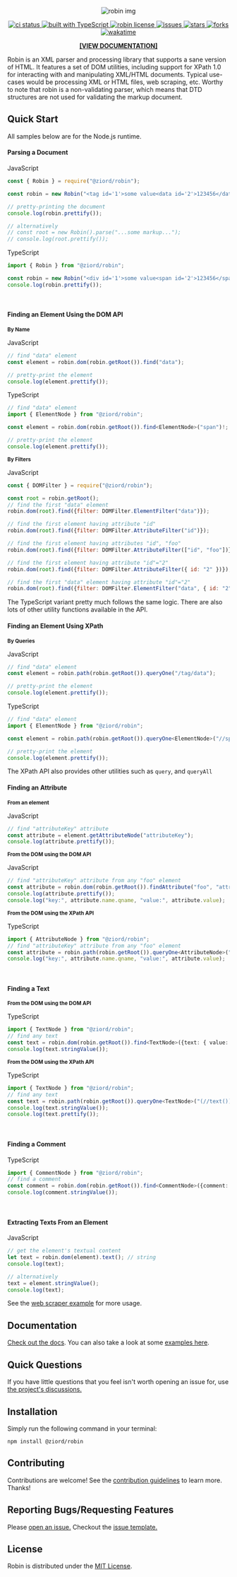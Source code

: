 
<p align="center">
    <p align="center">
        <img src="https://github.com/ziord/robin/blob/master/docs/assets/images/robin_img.png" alt="robin img"> 
    </p>
    <p align="center">
        <a href="https://github.com/ziord/robin/actions">
            <img alt="ci status" src="https://github.com/ziord/robin/actions/workflows/node.js.yml/badge.svg?style=plastic">
        </a>
        <a href="https://www.typescriptlang.org/">
            <img alt="built with TypeScript" src="https://img.shields.io/badge/built%20with-TypeScript-blue.svg?style=plastic">
        </a>
        <a href="https://github.com/ziord/robin/blob/master/LICENSE.txt">
            <img alt="robin license" src="https://img.shields.io/github/license/ziord/robin?style=plastic">
        </a>
        <a href="https://github.com/ziord/robin/issues" >
            <img alt="issues" src="https://img.shields.io/github/issues/ziord/robin?style=plastic">
        </a>
        <a href="https://github.com/ziord/robin/stargazers">
            <img alt="stars" src="https://img.shields.io/github/stars/ziord/robin?style=plastic">
        </a>
        <a href="https://github.com/ziord/robin/network/members">
            <img alt="forks" src="https://img.shields.io/github/forks/ziord/robin?style=plastic">
        </a>
        <a href=""><img src="https://wakatime.com/badge/user/d428bbee-8cff-4d0f-9e46-7c57e2a8032e/project/9d7c1f69-dd34-4f27-a25d-60fbfa716192.svg" alt="wakatime"></a>
        <p align="center">
            <strong>
                <a href="https://ziord.github.io/robin/">[VIEW DOCUMENTATION]</a>
            </strong>
        </p>
    </p>
</p>

Robin is an XML parser and processing library that supports a sane version of HTML. It features a set of DOM utilities, including support for XPath 1.0 for interacting with and manipulating XML/HTML documents. Typical use-cases would be processing XML or HTML files, web scraping, etc.
Worthy to note that robin is a non-validating parser, which means that DTD structures are not used for validating the markup document.

## Quick Start

All samples below are for the Node.js runtime.

#### Parsing a Document

JavaScript
```js
const { Robin } = require("@ziord/robin");

const robin = new Robin("<tag id='1'>some value<data id='2'>123456</data></tag>", "XML"); // use "XML" mode - which is the default mode - for XML documents ("HTML" for HTML documents)

// pretty-printing the document
console.log(robin.prettify());

// alternatively
// const root = new Robin().parse("...some markup...");
// console.log(root.prettify());
```

TypeScript
```ts
import { Robin } from "@ziord/robin";

const robin = new Robin("<div id='1'>some value<span id='2'>123456</span></div>", "HTML"); // mode "HTML" for HTML documents
console.log(robin.prettify());
```
<br/>

#### Finding an Element Using the DOM API

<sub>**By Name**</sub>

JavaScript

```js
// find "data" element
const element = robin.dom(robin.getRoot()).find("data");

// pretty-print the element
console.log(element.prettify());
```

TypeScript

```ts
// find "data" element
import { ElementNode } from "@ziord/robin";

const element = robin.dom(robin.getRoot()).find<ElementNode>("span")!;

// pretty-print the element
console.log(element.prettify());
```

<sub>**By Filters**</sub>

JavaScript

```js
const { DOMFilter } = require("@ziord/robin");

const root = robin.getRoot();
// find the first "data" element
robin.dom(root).find({filter: DOMFilter.ElementFilter("data")});

// find the first element having attribute "id"
robin.dom(root).find({filter: DOMFilter.AttributeFilter("id")});

// find the first element having attributes "id", "foo"
robin.dom(root).find({filter: DOMFilter.AttributeFilter(["id", "foo"])});

// find the first element having attribute "id"="2"
robin.dom(root).find({filter: DOMFilter.AttributeFilter({ id: "2" })});

// find the first "data" element having attribute "id"="2"
robin.dom(root).find({filter: DOMFilter.ElementFilter("data", { id: "2" })});
```
The TypeScript variant pretty much follows the same logic. There are also lots of other utility functions available in the API.
<br/>

#### Finding an Element Using XPath

<sub>**By Queries**</sub>

JavaScript

```js
// find "data" element
const element = robin.path(robin.getRoot()).queryOne("/tag/data");

// pretty-print the element
console.log(element.prettify());
```

TypeScript

```ts
// find "data" element
import { ElementNode } from "@ziord/robin";

const element = robin.path(robin.getRoot()).queryOne<ElementNode>("//span")!;

// pretty-print the element
console.log(element.prettify());
```
The XPath API also provides other utilities such as `query`, and `queryAll`
<br/>

#### Finding an Attribute

<sub>**From an element**</sub>

JavaScript

```js
// find "attributeKey" attribute
const attribute = element.getAttributeNode("attributeKey");
console.log(attribute.prettify());
```

<sub>**From the DOM using the DOM API**</sub>

JavaScript

```js
// find "attributeKey" attribute from any "foo" element
const attribute = robin.dom(robin.getRoot()).findAttribute("foo", "attributeKey");
console.log(attribute.prettify());
console.log("key:", attribute.name.qname, "value:", attribute.value);
```

<sub>**From the DOM using the XPath API**</sub>

TypeScript

```ts
import { AttributeNode } from "@ziord/robin";
// find "attributeKey" attribute from any "foo" element
const attribute = robin.path(robin.getRoot()).queryOne<AttributeNode>("//foo[@attributeKey]/@attributeKey")!;
console.log("key:", attribute.name.qname, "value:", attribute.value);
```
<br/>

#### Finding a Text

<sub>**From the DOM using the DOM API**</sub>

TypeScript

```ts
import { TextNode } from "@ziord/robin";
// find any text
const text = robin.dom(robin.getRoot()).find<TextNode>({text: { value: "some part of the text", match: "partial-ignoreCase" }})!; // match: "partial" | "exact" | "partial-ignoreCase" | "exact-ignoreCase"
console.log(text.stringValue());
```

<sub>**From the DOM using the XPath API**</sub>

TypeScript

```ts
import { TextNode } from "@ziord/robin";
// find any text
const text = robin.path(robin.getRoot()).queryOne<TextNode>("(//text())[1]")!;
console.log(text.stringValue());
console.log(text.prettify());
```
<br/>

#### Finding a Comment

TypeScript

```ts
import { CommentNode } from "@ziord/robin";
// find a comment
const comment = robin.dom(robin.getRoot()).find<CommentNode>({comment: { value: "some part of the comment", match: "partial" }})!; // match: "partial" | "exact" | "partial-ignoreCase" | "exact-ignoreCase"
console.log(comment.stringValue());
```
<br/>

#### Extracting Texts From an Element

JavaScript
```js
// get the element's textual content
let text = robin.dom(element).text(); // string
console.log(text);

// alternatively
text = element.stringValue();
console.log(text);
```

See the [web scraper example](https://github.com/ziord/robin/blob/master/examples) for more usage.


## Documentation

[Check out the docs](https://github.com/ziord/robin). You can also take a look at some [examples here](https://github.com/ziord/robin/blob/master/examples).

## Quick Questions

If you have little questions that you feel isn't worth opening an issue for, use [the project's discussions.](https://github.com/ziord/robin/discussions)


## Installation

Simply run the following command in your terminal:
```
npm install @ziord/robin
```

## Contributing

Contributions are welcome! See the [contribution guidelines](https://github.com/ziord/robin/blob/master/CONTRIBUTING.md) to learn more. Thanks!


## Reporting Bugs/Requesting Features

Please [open an issue.](https://github.com/ziord/robin/issues) Checkout the [issue template.](https://github.com/ziord/robin/blob/master/.github/ISSUE_TEMPLATE)


## License

Robin is distributed under the [MIT License](https://github.com/ziord/robin/blob/master/LICENSE.txt).